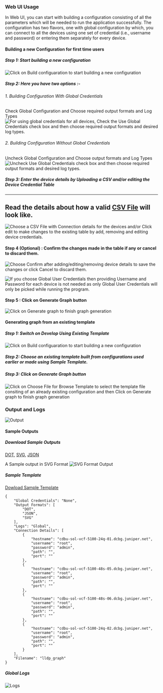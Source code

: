 ### Web UI Usage

In Web UI, you can start with building a configuration consisting of all the parameters which will be needed to run the application successfully. The configuration has two flavors, one with global configuration by which, you can connect to all the devices using one set of credential (i.e., username and password) or entering them separately for every device.


#### Building a new Configuration for first time users
##### Step 1: Start building a new configuration
![Click on Build configuaration to start building a new configuration](https://github.com/JNPRAutomate/ptolemy/blob/master/demo/screenshots/web-ui/Build_Step1.png)

##### Step 2: Here you have two options :-
###### 1. Building Configuration With Global Credentials
Check Global Configuration and Choose required output formats and Log Types
![For using global credentials for all devices, Check the Use Global Credentials check box and then choose required output formats and desired log types.](https://github.com/JNPRAutomate/ptolemy/blob/master/demo/screenshots/web-ui/Build_Step2_1.png)

###### 2. Building Configuration Without Global Credentials
Uncheck Global Configuration and Choose output formats and Log Types
![Uncheck Use Global Credentials check box and then choose required output formats and desired log types.](https://github.com/JNPRAutomate/ptolemy/blob/master/demo/screenshots/web-ui/Build_Step2_2.png)

##### Step 3: Enter the device details by Uploading a CSV and/or editing the Device Credential Table


---
Read the details about how a valid [CSV File](VALID-CSV.md) will look like.
---

![Choose a CSV File with Connection details for the devices and/or Click edit to make changes to the existing table by add, removing and editing device credentials.](https://github.com/JNPRAutomate/ptolemy/blob/master/demo/screenshots/web-ui/Build_Step3.png)

#### Step 4 (Optional) : Confirm the changes made in the table if any or cancel to discard them.
![Choose Confirm after adding/editing/removing device details to save the changes or click Cancel to discard them.](https://github.com/JNPRAutomate/ptolemy/blob/master/demo/screenshots/web-ui/Build_Step4_1.png)

![If you choose Global User Credentials then providing Username and Password for each device is not needed as only Global User Credentials will only be picked while running the program.](https://github.com/JNPRAutomate/ptolemy/blob/master/demo/screenshots/web-ui/Build_Step4_2.png)

#### Step 5 : Click on Generate Graph button
![Click on Generate graph to finish graph generation](https://github.com/JNPRAutomate/ptolemy/blob/master/demo/screenshots/web-ui/Build_Step5.png)



#### Generating graph from an existing template
##### Step 1: Switch on Develop Using Existing Template
![Click on Build configuaration to start building a new configuration](https://github.com/JNPRAutomate/ptolemy/blob/master/demo/screenshots/web-ui/Template_Step1.png)

##### Step 2: Choose an existing template built from configurations used earlier or made using Sample Template.

##### Step 3: Click on Generate Graph button
![Click on Choose File for Browse Template to select the template file consiting of an already existing configuration and then Click on Generate graph to finish graph generation](https://github.com/JNPRAutomate/ptolemy/blob/master/demo/screenshots/web-ui/Template_Step2and3.png)



### Output and Logs
![Output](https://github.com/JNPRAutomate/ptolemy/blob/master/demo/screenshots/web-ui/Output_1.png)

#### Sample Outputs

##### Download Sample Outputs
[DOT](https://github.com/JNPRAutomate/ptolemy/blob/master/demo/output/SampleOutput.dot), [SVG](https://github.com/JNPRAutomate/ptolemy/blob/master/demo/output/SampleOutput.svg), [JSON](https://github.com/JNPRAutomate/ptolemy/blob/master/demo/output/SampleOutput.json)

A Sample output in SVG Format
![SVG Format Output](https://github.com/JNPRAutomate/ptolemy/blob/master/demo/output/SampleOutput.svg)

##### Sample Template

[Dowload Sample Template](https://github.com/JNPRAutomate/ptolemy/blob/master/demo/output/SampleTemplate.ptpl)

```
{
	"Global Credentials": "None",
	"Output Formats": [
		"DOT",
		"JSON",
		"SVG"
	],
	"Logs": "Global",
	"Connection Details": [
		{
			"hostname": "cdbu-sol-vcf-5100-24q-01.dcbg.juniper.net",
			"username": "root",
			"password": "admin",
			"path": "",
			"port": ""
		},
		{
			"hostname": "cdbu-sol-vcf-5100-48s-05.dcbg.juniper.net",
			"username": "root",
			"password": "admin",
			"path": "",
			"port": ""
		},
		{
			"hostname": "cdbu-sol-vcf-5100-48s-06.dcbg.juniper.net",
			"username": "root",
			"password": "admin",
			"path": "",
			"port": ""
		},
		{
			"hostname": "cdbu-sol-vcf-5100-24q-02.dcbg.juniper.net",
			"username": "root",
			"password": "admin",
			"path": "",
			"port": ""
		}
	],
	"Filename": "lldp_graph"
}
```


##### Global Logs
![Logs](https://github.com/JNPRAutomate/ptolemy/blob/master/demo/screenshots/web-ui/Output_2.png)

